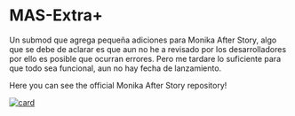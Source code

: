 # MAS-Extra+
Un submod que agrega pequeña adiciones para Monika After Story, algo que se debe de aclarar es que aun no he a revisado por los desarrolladores por ello es posible que ocurran errores. Pero me tardare lo suficiente para que todo sea funcional, aun no hay fecha de lanzamiento.

Here you can see the official Monika After Story repository!

[![card](https://github-readme-stats.vercel.app/api/pin/?username=Monika-After-Story&repo=MonikaModDev)](https://github.com/Monika-After-Story/MonikaModDev)
